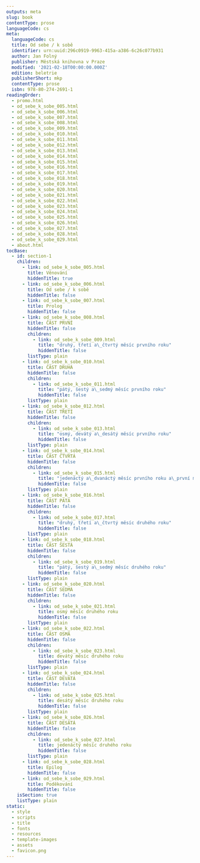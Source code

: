 ```yaml
---
outputs: meta
slug: book
contentType: prose
languageCode: cs
meta:
  languageCode: cs
  title: Od sebe / k sobě
  identifier: urn:uuid:296c0919-9963-415a-a386-6c26c077b931
  author: Jan Folný
  publisher: Městská knihovna v Praze
  modified: '2021-02-18T00:00:00.000Z'
  edition: beletrie
  publisherShort: mkp
  contentType: prose
  isbn: 978-80-274-2691-1
readingOrder:
  - promo.html
  - od_sebe_k_sobe_005.html
  - od_sebe_k_sobe_006.html
  - od_sebe_k_sobe_007.html
  - od_sebe_k_sobe_008.html
  - od_sebe_k_sobe_009.html
  - od_sebe_k_sobe_010.html
  - od_sebe_k_sobe_011.html
  - od_sebe_k_sobe_012.html
  - od_sebe_k_sobe_013.html
  - od_sebe_k_sobe_014.html
  - od_sebe_k_sobe_015.html
  - od_sebe_k_sobe_016.html
  - od_sebe_k_sobe_017.html
  - od_sebe_k_sobe_018.html
  - od_sebe_k_sobe_019.html
  - od_sebe_k_sobe_020.html
  - od_sebe_k_sobe_021.html
  - od_sebe_k_sobe_022.html
  - od_sebe_k_sobe_023.html
  - od_sebe_k_sobe_024.html
  - od_sebe_k_sobe_025.html
  - od_sebe_k_sobe_026.html
  - od_sebe_k_sobe_027.html
  - od_sebe_k_sobe_028.html
  - od_sebe_k_sobe_029.html
  - about.html
tocBase:
  - id: section-1
    children:
      - link: od_sebe_k_sobe_005.html
        title: Věnování
        hiddenTitle: true
      - link: od_sebe_k_sobe_006.html
        title: Od sebe / k sobě
        hiddenTitle: false
      - link: od_sebe_k_sobe_007.html
        title: Prolog
        hiddenTitle: false
      - link: od_sebe_k_sobe_008.html
        title: ČÁST PRVNÍ
        hiddenTitle: false
        children:
          - link: od_sebe_k_sobe_009.html
            title: "druhý, třetí a\_čtvrtý měsíc prvního roku"
            hiddenTitle: false
        listType: plain
      - link: od_sebe_k_sobe_010.html
        title: ČÁST DRUHÁ
        hiddenTitle: false
        children:
          - link: od_sebe_k_sobe_011.html
            title: "pátý, šestý a\_sedmý měsíc prvního roku"
            hiddenTitle: false
        listType: plain
      - link: od_sebe_k_sobe_012.html
        title: ČÁST TŘETÍ
        hiddenTitle: false
        children:
          - link: od_sebe_k_sobe_013.html
            title: "osmý, devátý a\_desátý měsíc prvního roku"
            hiddenTitle: false
        listType: plain
      - link: od_sebe_k_sobe_014.html
        title: ČÁST ČTVRTÁ
        hiddenTitle: false
        children:
          - link: od_sebe_k_sobe_015.html
            title: "jedenáctý a\_dvanáctý měsíc prvního roku a\_první měsíc roku druhého"
            hiddenTitle: false
        listType: plain
      - link: od_sebe_k_sobe_016.html
        title: ČÁST PÁTÁ
        hiddenTitle: false
        children:
          - link: od_sebe_k_sobe_017.html
            title: "druhý, třetí a\_čtvrtý měsíc druhého roku"
            hiddenTitle: false
        listType: plain
      - link: od_sebe_k_sobe_018.html
        title: ČÁST ŠESTÁ
        hiddenTitle: false
        children:
          - link: od_sebe_k_sobe_019.html
            title: "pátý, šestý a\_sedmý měsíc druhého roku"
            hiddenTitle: false
        listType: plain
      - link: od_sebe_k_sobe_020.html
        title: ČÁST SEDMÁ
        hiddenTitle: false
        children:
          - link: od_sebe_k_sobe_021.html
            title: osmý měsíc druhého roku
            hiddenTitle: false
        listType: plain
      - link: od_sebe_k_sobe_022.html
        title: ČÁST OSMÁ
        hiddenTitle: false
        children:
          - link: od_sebe_k_sobe_023.html
            title: devátý měsíc druhého roku
            hiddenTitle: false
        listType: plain
      - link: od_sebe_k_sobe_024.html
        title: ČÁST DEVÁTÁ
        hiddenTitle: false
        children:
          - link: od_sebe_k_sobe_025.html
            title: desátý měsíc druhého roku
            hiddenTitle: false
        listType: plain
      - link: od_sebe_k_sobe_026.html
        title: ČÁST DESÁTÁ
        hiddenTitle: false
        children:
          - link: od_sebe_k_sobe_027.html
            title: jedenáctý měsíc druhého roku
            hiddenTitle: false
        listType: plain
      - link: od_sebe_k_sobe_028.html
        title: Epilog
        hiddenTitle: false
      - link: od_sebe_k_sobe_029.html
        title: Poděkování
        hiddenTitle: false
    isSection: true
    listType: plain
static:
  - style
  - scripts
  - title
  - fonts
  - resources
  - template-images
  - assets
  - favicon.png
---
```

